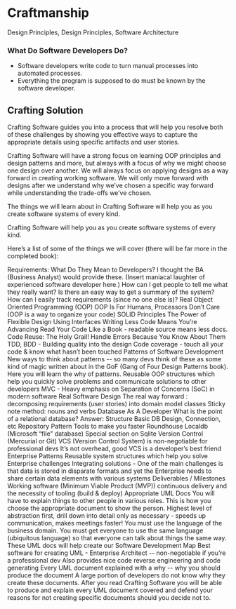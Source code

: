 # Craftmanship
Design Principles, Design Principles, Software Architecture


### What Do Software Developers Do?
*   Software developers write code to turn manual processes into automated processes.
*   Everything the program is supposed to do must be known by the software developer.

## Crafting Solution

Crafting Software guides you into a process that will help you resolve both of these challenges by showing you effective ways to capture the appropriate details using specific artifacts and user stories.

Crafting Software will have a strong focus on learning OOP principles and design patterns and more, but always with a focus of why we might choose one design over another. We will always focus on applying designs as a way forward in creating working software. We will only move forward with designs after we understand why we’ve chosen a specific way forward while understanding the trade-offs we’ve chosen.

The things we will learn about in Crafting Software will help you as you create software systems of every kind.


Crafting Software will help you as you create software systems of every kind.

Here’s a list of some of the things we will cover (there will be far more in the completed book):

 Requirements: What Do They Mean to Developers?
I thought the BA (Business Analyst) would provide these. (Insert maniacal laughter of experienced software developer here.)
How can I get people to tell me what they really want?
Is there an easy way to get a summary of the system?
How can I easily track requirements (since no one else is)?
Real Object Oriented Programming (OOP)
OOP Is For Humans, Processors Don’t Care (OOP is a way to organize your code)
SOLID Principles
The Power of Flexible Design Using Interfaces
Writing Less Code Means You’re Advancing
Read Your Code Like a Book - readable source means less docs.
Code Reuse: The Holy Grail!
Handle Errors Because You Know About Them
TDD, BDD - Building quality into the design
Code coverage - touch all your code & know what hasn’t been touched
Patterns of Software Development
New ways to think about patterns -- so many devs think of these as some kind of magic written about in the GoF (Gang of Four Design Patterns book). Here you will learn the why of patterns.
Reusable OOP structures which help you quickly solve problems and communicate solutions to other developers MVC - Heavy emphasis on Separation of Concerns (SoC) in modern software
Real Software Design
The real way forward : decomposing requirements (user stories) into domain model classes
Sticky note method: nouns and verbs
Database As A Developer
What is the point of a relational database? Answer: Structure
Basic DB Design, Connection, etc
Repository Pattern
Tools to make you faster
Roundhouse
Localdb (Microsoft “file” database)
Special section on Sqlite
Version Control (Mercurial or Git)
VCS (Version Control System) is non-negotiable for professional devs It’s not overhead, good VCS is a developer’s best friend
Enterprise Patterns
Reusable system structures which help you solve Enterprise challenges
Integrating solutions - One of the main challenges is that data is stored in disparate formats and yet the Enterprise needs to share certain data elements with various systems
Deliverables / Milestones
Working software (Minimum Viable Product (MVP))
continuous delivery and the necessity of tooling (build & deploy)
Appropriate UML Docs
You will have to explain things to other people in various roles. This is how you choose the appropriate document to show the person.
Highest level of abstraction first, drill down into detail only as necessary - speeds up communication, makes meetings faster!
You must use the language of the business domain. You must get everyone to use the same language (ubiquitous language) so that everyone can talk about things the same way.
These UML docs will help create our Software Development Map
Best software for creating UML - Enterprise Architect -- non-negotiable if you’re a professional dev
Also provides nice code reverse engineering and code generating
Every UML document explained with a why -- why you should produce the document
A large portion of developers do not know why they create these documents. After you read Crafting Software you will be able to produce and explain every UML document covered and defend your reasons for not creating specific documents should you decide not to.